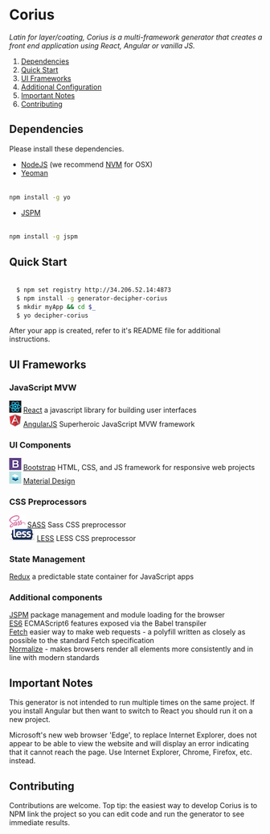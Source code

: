 # Corius

*Latin for layer/coating, Corius is a multi-framework generator that creates a front end application using React, Angular or vanilla JS.*

1. [Dependencies](#dependencies)
1. [Quick Start](#quick-start)
1. [UI Frameworks](#ui-frameworks)
1. [Additional Configuration](#additional-onfiguration)
1. [Important Notes](#important-notes)
1. [Contributing](#contributing)

## Dependencies
Please install these dependencies.
* [NodeJS](https://nodejs.org/en/) (we recommend [NVM](https://github.com/creationix/nvm) for OSX)
* [Yeoman](http://yeoman.io/)

```bash

npm install -g yo
```

* [JSPM](http://jspm.io/)

```bash

npm install -g jspm
```

## Quick Start
```bash

  $ npm set registry http://34.206.52.14:4873
  $ npm install -g generator-decipher-corius
  $ mkdir myApp && cd $_
  $ yo decipher-corius
```

After your app is created, refer to it's README file for additional instructions.

## UI Frameworks
### JavaScript MVW
![alt React logo](assets/logos/react.png) [React](https://facebook.github.io/react/) a javascript library for building user interfaces  
![alt Angular logo](assets/logos/angular.jpg) [AngularJS](https://angularjs.org/) Superheroic JavaScript MVW framework  

### UI Components
![alt Bootstrap logo](assets/logos/bootstrap.png) [Bootstrap](http://getbootstrap.com/) HTML, CSS, and JS framework for responsive web projects  
![alt Material logo](assets/logos/material.png) [Material Design](https://www.google.com/design/spec/material-design/introduction.html)  

### CSS Preprocessors
![alt SASS logo](assets/logos/sass.png) [SASS](http://sass-lang.com/) Sass CSS preprocessor  
![alt LESS logo](assets/logos/less.png) [LESS](http://lesscss.org/) LESS CSS preprocessor  

### State Management
[Redux](http://redux.js.org/) a predictable state container for JavaScript apps

### Additional components
[JSPM](http://jspm.io/) package management and module loading for the browser  
[ES6](http://es6-features.org/#Constants) ECMAScript6 features exposed via the Babel transpiler  
[Fetch](https://github.com/github/fetch) easier way to make web requests - a polyfill written   as closely as possible to the standard Fetch specification  
[Normalize](https://necolas.github.io/normalize.css/) - makes browsers render all elements more consistently and in line with modern standards   

## Important Notes
This generator is not intended to run multiple times on the same project.  If you install Angular but then want to switch to React you should run it on a new project.

Microsoft's new web browser 'Edge', to replace Internet Explorer, does not appear to be able to view the website and will display an error indicating that it cannot reach the page.  Use Internet Explorer, Chrome, Firefox, etc. instead.

## Contributing
Contributions are welcome.  Top tip: the easiest way to develop Corius is to NPM link the project so you can edit code and run the generator to see immediate results.
